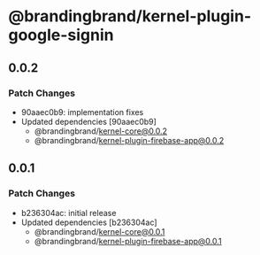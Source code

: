 # @brandingbrand/kernel-plugin-google-signin

## 0.0.2

### Patch Changes

- 90aaec0b9: implementation fixes
- Updated dependencies [90aaec0b9]
  - @brandingbrand/kernel-core@0.0.2
  - @brandingbrand/kernel-plugin-firebase-app@0.0.2

## 0.0.1

### Patch Changes

- b236304ac: initial release
- Updated dependencies [b236304ac]
  - @brandingbrand/kernel-core@0.0.1
  - @brandingbrand/kernel-plugin-firebase-app@0.0.1
